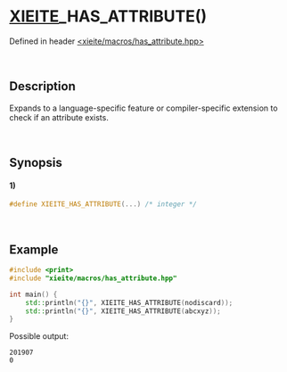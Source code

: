 # [XIEITE](../../macros.md)\_HAS\_ATTRIBUTE\(\)
Defined in header [<xieite/macros/has_attribute.hpp>](../../../include/xieite/macros/has_attribute.hpp)

&nbsp;

## Description
Expands to a language-specific feature or compiler-specific extension to check if an attribute exists.

&nbsp;

## Synopsis
#### 1)
```cpp
#define XIEITE_HAS_ATTRIBUTE(...) /* integer */
```

&nbsp;

## Example
```cpp
#include <print>
#include "xieite/macros/has_attribute.hpp"

int main() {
    std::println("{}", XIEITE_HAS_ATTRIBUTE(nodiscard));
    std::println("{}", XIEITE_HAS_ATTRIBUTE(abcxyz));
}
```
Possible output:
```
201907
0
```
